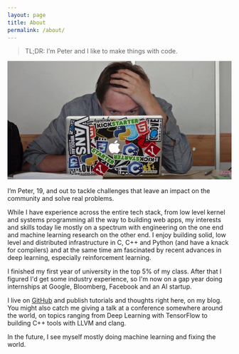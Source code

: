 ```yaml
---
layout: page
title: About
permalink: /about/
---
```


> TL;DR: I’m Peter and I like to make things with code.

<div id="about-image">
	<img src="/images/about/mac.jpeg" alt="Me again."/>
	<br>
</div>

I’m Peter, 19, and out to tackle challenges that leave an impact on the
community and solve real problems.

While I have experience across the entire tech stack, from low level kernel and
systems programming all the way to building web apps, my interests and skills
today lie mostly on a spectrum with engineering on the one end and machine
learning research on the other end. I enjoy building solid, low level and
distributed infrastructure in C, C++ and Python (and have a knack for compilers)
and at the same time am fascinated by recent advances in deep learning,
especially reinforcement learning.

I finished my first year of university in the top 5% of my class. After that I
figured I'd get some industry experience, so I'm now on a gap year doing
internships at Google, Bloomberg, Facebook and an AI startup.

I live on [GitHub](github.com/goldsborough) and publish tutorials and thoughts right here, on my blog. You might also catch me giving a talk at a conference
somewhere around the world, on topics ranging from Deep Learning with TensorFlow
to building C++ tools with LLVM and clang.

In the future, I see myself mostly doing machine learning and fixing the world.
